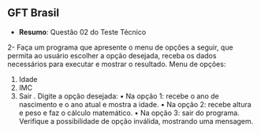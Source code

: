 ## GFT Brasil

- **Resumo**: Questão 02 do Teste Técnico

 2- Faça um programa que apresente o menu de opções a seguir, que permita ao usuário
escolher a opção desejada, receba os dados necessários para executar e mostrar o
resultado.
Menu de opções:
1. Idade
2. IMC
3. Sair .
Digite a opção desejada:
• Na opção 1: recebe o ano de nascimento e o ano atual e mostra a idade.
• Na opção 2: recebe altura e peso e faz o cálculo matemático.
• Na opção 3: sair do programa.
Verifique a possibilidade de opção inválida, mostrando uma mensagem.
